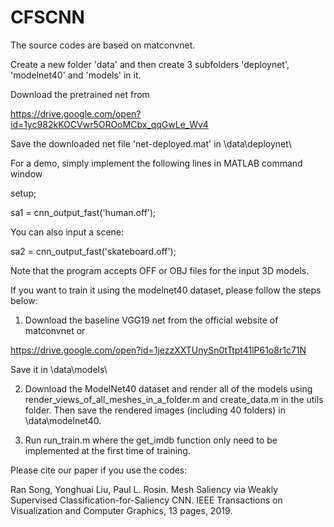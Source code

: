 # CFSCNN
The source codes are based on matconvnet.

Create a new folder 'data' and then create 3 subfolders 'deploynet', 'modelnet40' and 'models' in it.

Download the pretrained net from

https://drive.google.com/open?id=1yc982kKOCVwr5OROoMCbx_qqGwLe_Wv4

Save the downloaded net file 'net-deployed.mat' in \data\deploynet\

For a demo, simply implement the following lines in MATLAB command window

setup;

sa1 = cnn_output_fast('human.off');

You can also input a scene:

sa2 = cnn_output_fast('skateboard.off');

Note that the program accepts OFF or OBJ files for the input 3D models.

If you want to train it using the modelnet40 dataset, please follow the steps below:

1. Download the baseline VGG19 net from the official website of matconvnet or

https://drive.google.com/open?id=1jezzXXTUnySn0tTtpt41lP61o8r1c71N

Save it in \data\models\

2. Download the ModelNet40 dataset and render all of the models using render_views_of_all_meshes_in_a_folder.m and create_data.m in the utils folder. Then save the rendered images (including 40 folders) in \data\modelnet40.

3. Run run_train.m where the get_imdb function only need to be implemented at the first time of training.

Please cite our paper if you use the codes:

Ran Song, Yonghuai Liu, Paul L. Rosin. Mesh Saliency via Weakly Supervised Classification-for-Saliency CNN. IEEE Transactions on Visualization and Computer Graphics, 13 pages, 2019.

